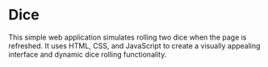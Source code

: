 # Dice
  This simple web application simulates rolling two dice when the page is refreshed. It uses HTML, CSS, and JavaScript to create a visually appealing interface and dynamic dice rolling functionality.
